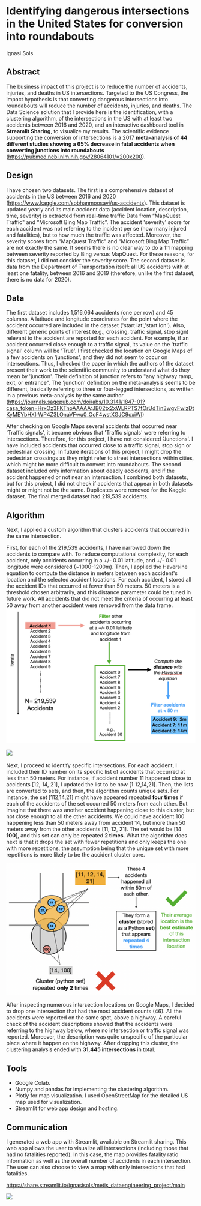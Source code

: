 # Identifying dangerous intersections in the United States for conversion into roundabouts 

Ignasi Sols

## **Abstract**

The business impact of this project is to reduce the number of accidents, injuries, and deaths in US intersections. Targeted to the US Congress, the impact hypothesis is that converting dangerous intersections into roundabouts will reduce the number of accidents, injuries, and deaths. The Data Science solution that I provide here is the identification, with a clustering algorithm, of the intersections in the US with at least two accidents between 2016 and 2020, and an interactive dashboard tool in **Streamlit Sharing**, to visualize my results. The scientific evidence supporting the conversion of intersections is a 2017 **meta-analysis of 44 different studies showing a 65% decrease in fatal accidents when converting junctions into roundabouts** (https://pubmed.ncbi.nlm.nih.gov/28064101/=200x200). 


## **Design**

I have chosen two datasets. The first is a comprehensive dataset of accidents in the US between 2016 and 2020 (https://www.kaggle.com/sobhanmoosavi/us-accidents). This dataset is updated yearly and its main accident data (accident location, description, time, severity) is extracted from real-time traffic Data from “MapQuest Traffic" and “Microsoft Bing Map Traffic”. The accident 'severity' score for each accident was not referring to the incident per se (how many injured and fatalities), but to how much the traffic was affected. Moreover, the severity scores from “MapQuest Traffic" and “Microsoft Bing Map Traffic” are not exactly the same.  It seems there is no clear way to do a 1:1 mapping between severity reported by Bing versus MapQuest. For these reasons, for this dataset, I did not consider the severity score. The second dataset is data from the Department of Transportation itself: all US accidents with at least one fatality, between 2016 and 2019 (therefore, unlike the first dataset, there is no data for 2020).


## **Data**

The first dataset includes 1,516,064 accidents (one per row) and 45 columns. A latitude and longitude coordinates for the point where the accident occurred are included in the dataset ('start lat','start lon'). Also, different generic points of interest (e.g., crossing, traffic signal, stop sign) relevant to the accident are reported for each accident. For example, if an accident occurred close enough to a traffic signal, its value on the 'traffic signal' column will be 'True'. I first checked the location on Google Maps of a few accidents on 'junctions', and they did not seem to occur on intersections. Thus, I checked the paper in which the authors of the dataset present their work to the scientific community to understand what do they mean by 'junction'. Their definition of junction refers to "any highway ramp, exit, or entrance". The 'junction' definition on the meta-analysis seems to be different, basically referring to three or four-legged intersections, as written in a previous meta-analysis by the same author (https://journals.sagepub.com/doi/abs/10.3141/1847-01?casa_token=HrxOz3FKTnoAAAAA:JB02tx2xWLRPTS7fOrUdTin3wgvFwizDtKyMEYbHXIrWP4Z3LOnaVFwu0_OoF4wstXGJC9oxiWI)

After checking on Google Maps several accidents that occurred near 'Traffic signals', it became obvious that 'Traffic signals' were referring to intersections. Therefore, for this project, I have not considered  'Junctions'. I have included accidents that occurred close to a traffic signal, stop sign or pedestrian crossing. In future iterations of this project, I might drop the pedestrian crossings as they might refer to street intersections within cities, which might be more difficult to convert into roundabouts. 
The second dataset included only information about deadly accidents, and if the accident happened or not near an intersection. I combined both datasets, but for this project, I did not check if accidents that appear in both datasets might or might not be the same. Duplicates were removed for the Kaggle dataset. The final merged dataset had 219,539 accidents. 


## **Algorithm**

Next, I  applied a custom algorithm that clusters accidents that occurred in the same intersection. 

First, for each of the 219,539 accidents, I have narrowed down the accidents to compare with. To reduce computational complexity, for each accident, only accidents occurring in a +/- 0.01 latitude, and +/- 0.01 longitude were considered (~1000-1200m). Then, I applied the Haversine equation to compute the distance in meters between each accident's location and the selected accident locations. For each accident, I stored all the accident IDs that occurred at fewer than 50 meters. 50 meters is a threshold chosen arbitrarily, and this distance parameter could be tuned in future work. All accidents that did not meet the criteria of occurring at least 50 away from another accident were removed from the data frame. 
![algorithm_figure_1](algorithm_figure_1.png)

<img
src="https://github.com/ignasisols/metis_DataEngineering_project/blob/main/algorithm_figure_1.png" width="600px" />

Next, I proceed to identify specific intersections. For each accident, I included their ID number on its specific list of accidents that occurred at less than 50 meters. For instance, if accident number 11 happened close to accidents [12, 14, 21], I updated the list to be now [**1** 12,14,21]. Then, the lists are converted to sets, and then, the algorithm counts unique sets. For instance, the set  [**1**12,14,21] might have appeared repeated **four times** if each of the accidents of the set occurred 50 meters from each other. But imagine that there was another accident happening close to this cluster, but not close enough to all the other accidents. We could have accident 100 happening less than 50 meters away from accident 14, but more than 50 meters away from the other accidents [11, 12, 21]. The set would be [14  **100**], and this set can only be repeated **2 times**. What the algorithm does next is that it drops the set with fewer repetitions and only keeps the one with more repetitions, the assumption being that the unique set with more repetitions is more likely to be the accident cluster core. 

![algorithm_figure_1](algorithm_figure_2.png)

After inspecting numerous intersection locations on Google Maps, I decided to drop one intersection that had the most accident counts (46). All the accidents were reported on the same spot, above a highway. A careful check of the accident descriptions showed that the accidents were referring to the highway below, where no intersection or traffic signal was reported. Moreover, the description was quite unspecific of the particular place where it happen on the highway. After dropping this cluster, the clustering analysis ended with **31,445 intersections**  in total.


## **Tools**

* Google Colab. 
* Numpy and pandas for implementing the clustering algorithm.
* Plotly for map visualization. I used OpenStreetMap for the detailed US map used for visualization.
* Streamlit for web app design and hosting.


## Communication

I generated a web app with Streamlit, available on Streamlit sharing. This web app allows the user to visualize all intersections (including those that had no fatalities reported). In this case, the map provides fatality ratio information as well as the overall number of accidents in each intersection. The user can also choose to view a map with only intersections that had fatalities.

https://share.streamlit.io/ignasisols/metis_dataengineering_project/main

<img
src="https://github.com/ignasisols/metis_DataEngineering_project/blob/main/workflow_diagram_for_presentation.jpg" width="600px" />




